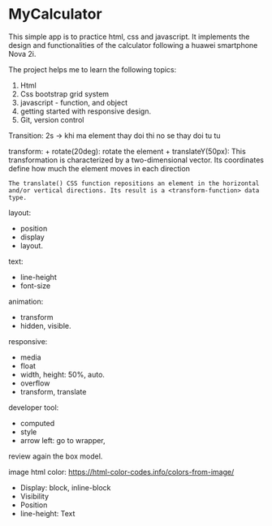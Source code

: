 # MyCalculator
This simple app is to practice html, css and javascript. It implements the design and functionalities of the calculator following a huawei smartphone Nova 2i.

The project helps me to learn the following topics:
1) Html
2) Css bootstrap grid system
3) javascript - function, and object
4) getting started with responsive design.
5) Git, version control

Transition: 2s -> khi ma element thay doi thi no se thay doi tu tu

transform:
	+ rotate(20deg): rotate the element
	+ translateY(50px): This transformation is characterized by a two-dimensional vector. Its coordinates define how much the element moves in each direction

	The translate() CSS function repositions an element in the horizontal and/or vertical directions. Its result is a <transform-function> data type.

layout:
- position
- display
- layout.

text:
- line-height
- font-size

animation:
- transform
- hidden, visible.

responsive:
- media
- float
- width, height: 50%, auto.
- overflow
- transform, translate

developer tool:
- computed
- style
- arrow left: go to wrapper, 

review again the box model.

image html color: https://html-color-codes.info/colors-from-image/









+ Display: block, inline-block
+ Visibility
+ Position
+ line-height: Text



